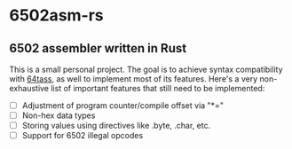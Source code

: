 # 6502asm-rs
## 6502 assembler written in Rust

This is a small personal project. The goal is to achieve syntax compatibility with [64tass](https://sourceforge.net/projects/tass64/), as well to implement most of its features. Here's a very non-exhaustive list of important features that still need to be implemented:

- [ ] Adjustment of program counter/compile offset via "*="
- [ ] Non-hex data types
- [ ] Storing values using directives like .byte, .char, etc.
- [ ] Support for 6502 illegal opcodes